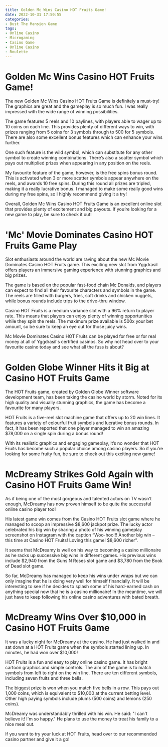 ```yaml
---
title: Golden Mc Wins Casino HOT Fruits Game!
date: 2022-10-31 17:50:55
categories:
- Bust The Mansion Game
tags:
- Online Casino
- Microgaming
- Casino Game
- Online Casino
- Roulette
---
```



#  Golden Mc Wins Casino HOT Fruits Game!

The new Golden Mc Wins Casino HOT Fruits Game is definitely a must-try! The graphics are great and the gameplay is so much fun. I was really impressed with the wide range of winning possibilities.

The game features 5 reels and 10 paylines, with players able to wager up to 10 coins on each line. This provides plenty of different ways to win, with prizes ranging from 5 coins for 3 symbols through to 500 for 5 symbols. There are also some excellent bonus features which can enhance your wins further.

One such feature is the wild symbol, which can substitute for any other symbol to create winning combinations. There’s also a scatter symbol which pays out multiplied prizes when appearing in any position on the reels.

My favourite feature of the game, however, is the free spins bonus round. This is activated when 3 or more scatter symbols appear anywhere on the reels, and awards 10 free spins. During this round all prizes are tripled, making it a really lucrative bonus. I managed to make some really good wins during my free spins, so I highly recommend giving it a try!

Overall, Golden Mc Wins Casino HOT Fruits Game is an excellent online slot that provides plenty of excitement and big payouts. If you’re looking for a new game to play, be sure to check it out!

#  'Mc' Movie Dominates Casino HOT Fruits Game Play

Slot enthusiasts around the world are raving about the new Mc Movie Dominates Casino HOT Fruits game. This exciting new slot from Yggdrasil offers players an immersive gaming experience with stunning graphics and big prizes.

The game is based on the popular fast-food chain Mc Donalds, and players can expect to find all their favourite characters and symbols in the game. The reels are filled with burgers, fries, soft drinks and chicken nuggets, while bonus rounds include trips to the drive-thru window.

Casino HOT Fruits is a medium variance slot with a 96% return to player rate. This means that players can enjoy plenty of winning opportunities while they spin the reels. The maximum prize available is 500x your bet amount, so be sure to keep an eye out for those juicy wins.

Mc Movie Dominates Casino HOT Fruits can be played for free or for real money at all of Yggdrasil's certified casinos. So why not head over to your favourite casino today and see what all the fuss is about?

#  Golden Globe Winner Hits it Big at Casino HOT Fruits Game

The HOT Fruits game, created by Golden Globe Winner software development team, has been taking the casino world by storm. Noted for its high quality and visually stunning graphics, the game has become a favourite for many players.

HOT Fruits is a five-reel slot machine game that offers up to 20 win lines. It features a variety of colourful fruit symbols and lucrative bonus rounds. In fact, it has been reported that one player managed to win an amazing $78,000 on a single spin during a bonus round!

With its realistic graphics and engaging gameplay, it’s no wonder that HOT Fruits has become such a popular choice among casino players. So if you’re looking for some fruity fun, be sure to check out this exciting new game!

#  McDreamy Strikes Gold Again with Casino HOT Fruits Game Win!

As if being one of the most gorgeous and talented actors on TV wasn’t enough, McDreamy has now proven himself to be quite the successful online casino player too!

His latest game win comes from the Casino HOT Fruits slot game where he managed to scoop an impressive $8,600 jackpot prize. The lucky actor celebrated his big win by sharing a photo of his winning gameplay screenshot on Instagram with the caption “Woo-hoo!!! Another big win – this time at Casino HOT Fruits! Loving this game! $8,600 richer”.

It seems that McDreamy is well on his way to becoming a casino millionaire as he racks up successive big wins in different games. His previous wins include $2,940 from the Guns N Roses slot game and $3,780 from the Book of Dead slot game.

So far, McDreamy has managed to keep his wins under wraps but we can only imagine that he is doing very well for himself financially. It will be interesting to see if he decides to splash some of his hard-earned cash on anything special now that he is a casino millionaire! In the meantime, we will just have to keep following his online casino adventures with bated breath.

#  McDreamy Wins Over $10,000 in Casino HOT Fruits Game

It was a lucky night for McDreamy at the casino. He had just walked in and sat down at a HOT Fruits game when the symbols started lining up. In minutes, he had won over $10,000!

HOT Fruits is a fun and easy to play online casino game. It has bright cartoon graphics and simple controls. The aim of the game is to match symbols from left to right on the win line. There are ten different symbols, including seven fruits and three bells.

The biggest prize is won when you match five bells in a row. This pays out 1,000 coins, which is equivalent to $10,000 at the current betting level. Other high paying symbols include plums (500 coins) and lemons (250 coins).

McDreamy was understandably thrilled with his win. He said: "I can't believe it! I'm so happy." He plans to use the money to treat his family to a nice meal out.

If you want to try your luck at HOT Fruits, head over to our recommended casino partner and give it a go!